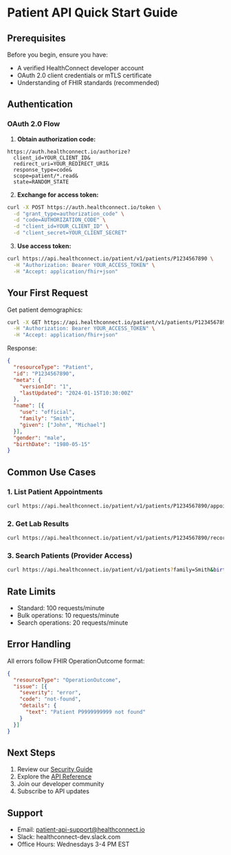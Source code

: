 # Patient API Quick Start Guide

## Prerequisites

Before you begin, ensure you have:
- A verified HealthConnect developer account
- OAuth 2.0 client credentials or mTLS certificate
- Understanding of FHIR standards (recommended)

## Authentication

### OAuth 2.0 Flow

1. **Obtain authorization code:**
```
https://auth.healthconnect.io/authorize?
  client_id=YOUR_CLIENT_ID&
  redirect_uri=YOUR_REDIRECT_URI&
  response_type=code&
  scope=patient/*.read&
  state=RANDOM_STATE
```

2. **Exchange for access token:**
```bash
curl -X POST https://auth.healthconnect.io/token \
  -d "grant_type=authorization_code" \
  -d "code=AUTHORIZATION_CODE" \
  -d "client_id=YOUR_CLIENT_ID" \
  -d "client_secret=YOUR_CLIENT_SECRET"
```

3. **Use access token:**
```bash
curl https://api.healthconnect.io/patient/v1/patients/P1234567890 \
  -H "Authorization: Bearer YOUR_ACCESS_TOKEN" \
  -H "Accept: application/fhir+json"
```

## Your First Request

Get patient demographics:

```bash
curl -X GET https://api.healthconnect.io/patient/v1/patients/P1234567890 \
  -H "Authorization: Bearer YOUR_ACCESS_TOKEN" \
  -H "Accept: application/fhir+json"
```

Response:
```json
{
  "resourceType": "Patient",
  "id": "P1234567890",
  "meta": {
    "versionId": "1",
    "lastUpdated": "2024-01-15T10:30:00Z"
  },
  "name": [{
    "use": "official",
    "family": "Smith",
    "given": ["John", "Michael"]
  }],
  "gender": "male",
  "birthDate": "1980-05-15"
}
```

## Common Use Cases

### 1. List Patient Appointments
```bash
curl https://api.healthconnect.io/patient/v1/patients/P1234567890/appointments?status=scheduled
```

### 2. Get Lab Results
```bash
curl https://api.healthconnect.io/patient/v1/patients/P1234567890/records?type=lab-results
```

### 3. Search Patients (Provider Access)
```bash
curl https://api.healthconnect.io/patient/v1/patients?family=Smith&birthdate=1980-05-15
```

## Rate Limits

- Standard: 100 requests/minute
- Bulk operations: 10 requests/minute
- Search operations: 20 requests/minute

## Error Handling

All errors follow FHIR OperationOutcome format:

```json
{
  "resourceType": "OperationOutcome",
  "issue": [{
    "severity": "error",
    "code": "not-found",
    "details": {
      "text": "Patient P9999999999 not found"
    }
  }]
}
```

## Next Steps

1. Review our [Security Guide](./security)
2. Explore the [API Reference](https://api.healthconnect.io/patient/v1/docs)
3. Join our developer community
4. Subscribe to API updates

## Support

- Email: patient-api-support@healthconnect.io
- Slack: healthconnect-dev.slack.com
- Office Hours: Wednesdays 3-4 PM EST